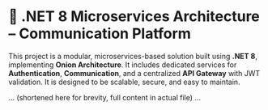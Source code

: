 # 🧩 .NET 8 Microservices Architecture – Communication Platform

This project is a modular, microservices-based solution built using **.NET 8**, implementing **Onion Architecture**. It includes dedicated services for **Authentication**, **Communication**, and a centralized **API Gateway** with JWT validation. It is designed to be scalable, secure, and easy to maintain.

... (shortened here for brevity, full content in actual file) ...